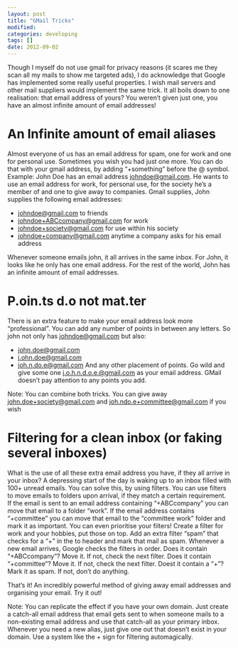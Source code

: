 ```yaml
---
layout: post
title: "GMail Tricks"
modified:
categories: developing
tags: []
date: 2012-09-02
---
```


Though I myself do not use gmail for privacy reasons (it scares me they scan all my mails to show me targeted ads), I do acknowledge that Google has implemented some really useful properties. I wish mail servers and  other mail suppliers would implement the same trick. It all boils down to one realisation: that email address of yours? You weren’t given just one, you have an almost infinite amount of email addresses!

# An Infinite amount of email aliases
Almost everyone of us has an email address for spam, one for work and one for personal use. Sometimes you wish you had just one more. You can do that with your gmail address, by adding “+something” before the @ symbol.
Example:
John Doe has an email address johndoe@gmail.com. He wants to use an email address for work, for personal use, for the society he’s a member of and one to give away to companies. Gmail supplies, John supplies the following email addresses:

- johndoe@gmail.com to friends
- johndoe+ABCcompany@gmail.com for work
- johndoe+society@gmail.com for use within his society
- johndoe+company@gmail.com anytime a company asks for his email address

Whenever someone emails john, it all arrives in the same inbox. For John,  it looks like he only has one email address. For the rest of the world, John has an infinite amount of email addresses.

# P.oin.ts d.o not mat.ter
There is an extra feature to make your email address look more “professional”. You can add any number of points in between any letters. So john not only has johndoe@gmail.com but also:
- john.doe@gmail.com
- j.ohn.doe@gmail.com
- joh.n.do.e@gmail.com
And any other placement of points. Go wild and give some one j.o.h.n.d.o.e.@gmail.com as your email address. GMail doesn’t pay attention to any points you add.

Note: You can combine both tricks. You can give away john.doe+society@gmail.com and joh.ndo.e+committee@gmail.com if you wish


# Filtering for a clean inbox (or faking several inboxes)
What is the use of all these extra email address you have, if they all arrive in your inbox? A depressing start of the day is waking up to an inbox filled with 100+ unread emails. You can solve this, by using filters.
You can use filters to move emails to folders upon arrival, if they match a certain requirement. If the email is sent to an email address containing “+ABCcompany” you can move that email to a folder “work”.
If the email address contains “+committee” you can move that email to the “committee work” folder and mark it as important.
You can even prioritise your filters! Create a filter for work and your hobbies, put those on top. Add an extra filter “spam” that checks for a “+” in the to header and mark that mail as spam. Whenever a new email arrives, Google checks the filters in order. Does it contain “+ABCcompany”? Move it. If not, check the next filter. Does it contain “+committee”? Move it. If not, check the next filter. Doest it contain a “+”? Mark it as spam. If not, don’t do anything.

That’s it! An incredibly powerful method of giving away email addresses and organising your email. Try it out!

Note:
You can replicate the effect if you have your own domain. Just create a catch-all email address that email gets sent to when someone mails to a non-existing email address and use that catch-all as your primary inbox. Whenever you need a new alias, just give one out that doesn’t exist in your domain. Use a system like the + sign for filtering automagically.
